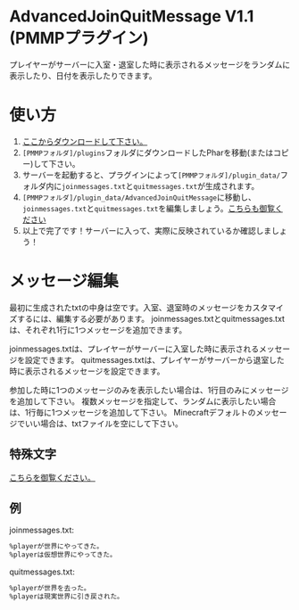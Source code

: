 # AdvancedJoinQuitMessage V1.1 (PMMPプラグイン)
プレイヤーがサーバーに入室・退室した時に表示されるメッセージをランダムに表示したり、日付を表示したりできます。

# 使い方
1. [ここからダウンロードして下さい。](https://github.com/masatoshiko/RandomJQMessage/releases/download/v1.0/RandomJQMessage.phar)
2. `[PMMPフォルダ]/plugins`フォルダにダウンロードしたPharを移動(またはコピー)して下さい。
3. サーバーを起動すると、プラグインによって`[PMMPフォルダ]/plugin_data/`フォルダ内に`joinmessages.txt`と`quitmessages.txt`が生成されます。
4. `[PMMPフォルダ]/plugin_data/AdvancedJoinQuitMessage`に移動し、`joinmessages.txt`と`quitmessages.txt`を編集しましょう。[こちらも御覧ください](#メッセージ編集)
5. 以上で完了です！サーバーに入って、実際に反映されているか確認しましょう！

# メッセージ編集
最初に生成されたtxtの中身は空です。入室、退室時のメッセージをカスタマイズするには、編集する必要があります。
joinmessages.txtとquitmessages.txtは、それぞれ1行に1つメッセージを追加できます。

joinmessages.txtは、プレイヤーがサーバーに入室した時に表示されるメッセージを設定できます。
quitmessages.txtは、プレイヤーがサーバーから退室した時に表示されるメッセージを設定できます。

参加した時に1つのメッセージのみを表示したい場合は、1行目のみにメッセージを追加して下さい。
複数メッセージを指定して、ランダムに表示したい場合は、1行毎に1つメッセージを追加して下さい。
Minecraftデフォルトのメッセージでいい場合は、txtファイルを空にして下さい。

## 特殊文字
[こちらを御覧ください。](https://github.com/masatoshiko/AdvancedJoinQuitMessage/blob/master/SPESIAL_CHARACTERS.md)

## 例
joinmessages.txt:
```txt
%playerが世界にやってきた。
%playerは仮想世界にやってきた。
```

quitmessages.txt:
```txt
%playerが世界を去った。
%playerは現実世界に引き戻された。
```
